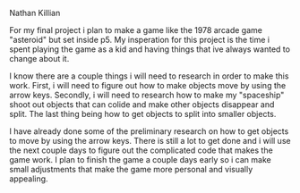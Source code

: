 Nathan Killian

For my final project i plan to make a game like the 1978 arcade game "asteroid" but set inside p5. My insperation for this project is the time i spent playing the game as a kid and having things that ive always wanted to change about it.

I know there are a couple things i will need to research in order to make this work. First, i will need to figure out how to make objects move by using the arrow keys. Secondly, i will need to research how to make my "spaceship" shoot out objects that can colide and make other objects disappear and split. The last thing being how to get objects to split into smaller objects.

I have already done some of the preliminary research on how to get objects to move by using the arrow keys. There is still a lot to get done and i will use the next couple days to figure out the complicated code that makes the game work. I plan to finish the game a couple days early so i can make small adjustments that make the game more personal and visually appealing.
